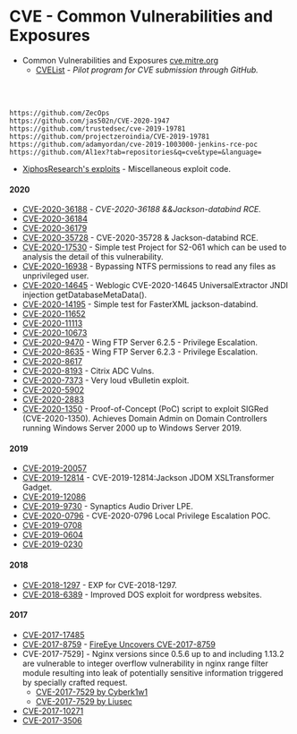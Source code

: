# CVE - Common Vulnerabilities and Exposures

- Common Vulnerabilities and Exposures [cve.mitre.org](https://cve.mitre.org)
  - [CVEList](https://github.com/CVEProject/cvelist) - _Pilot program for CVE submission through GitHub._
<br >
<br >

````
https://github.com/ZecOps
https://github.com/jas502n/CVE-2020-1947
https://github.com/trustedsec/cve-2019-19781
https://github.com/projectzeroindia/CVE-2019-19781
https://github.com/adamyordan/cve-2019-1003000-jenkins-rce-poc
https://github.com/Al1ex?tab=repositories&q=cve&type=&language=
````

- [XiphosResearch's exploits](https://github.com/XiphosResearch/exploits) - Miscellaneous exploit code.

#### 2020
- [CVE-2020-36188](https://github.com/Al1ex/CVE-2020-36188) - _CVE-2020-36188 &&Jackson-databind RCE._
- [CVE-2020-36184](https://github.com/Al1ex/CVE-2020-36184)
- [CVE-2020-36179](https://github.com/Al1ex/CVE-2020-36179)
- [CVE-2020-35728](https://github.com/Al1ex/CVE-2020-35728) - CVE-2020-35728 & Jackson-databind RCE.
- [CVE-2020-17530](https://github.com/Al1ex/CVE-2020-17530) - Simple test Project for S2-061 which can be used to analysis the detail of this vulnerability.
- [CVE-2020-16938](https://github.com/ioncodes/CVE-2020-16938) - Bypassing NTFS permissions to read any files as unprivileged user.
- [CVE-2020-14645](https://github.com/Al1ex/CVE-2020-14645) - Weblogic CVE-2020-14645 UniversalExtractor JNDI injection getDatabaseMetaData().
- [CVE-2020-14195](https://github.com/Al1ex/CVE-2020-14195) - Simple test for FasterXML jackson-databind.
- [CVE-2020-11652](https://github.com/Al1ex/CVE-2020-11652)
- [CVE-2020-11113](https://github.com/Al1ex/CVE-2020-11113)
- [CVE-2020-10673](https://github.com/Al1ex/CVE-2020-10673)
- [CVE-2020-9470](https://github.com/Al1ex/CVE-2020-9470) - Wing FTP Server 6.2.5 - Privilege Escalation.
- [CVE-2020-8635](https://github.com/Al1ex/CVE-2020-8635) - Wing FTP Server 6.2.3 - Privilege Escalation.
- [CVE-2020-8617](https://github.com/knqyf263/CVE-2020-8617)
- [CVE-2020-8193](https://github.com/jas502n/CVE-2020-8193) - Citrix ADC Vulns.
- [CVE-2020-7373](https://github.com/darrenmartyn/vBulldozer) - Very loud vBulletin exploit.
- [CVE-2020-5902](https://github.com/Al1ex/CVE-2020-5902)
- [CVE-2020-2883](https://github.com/Al1ex/CVE-2020-2883)
- [CVE-2020-1350](https://github.com/Al1ex/CVE-2020-1350) - Proof-of-Concept (PoC) script to exploit SIGRed (CVE-2020-1350). Achieves Domain Admin on Domain Controllers running Windows Server 2000 up to Windows Server 2019.

#### 2019
- [CVE-2019-20057](https://github.com/theevilbit/exploits/tree/master/CVE-2019-20057/PMCocoa)
- [CVE-2019-12814](https://github.com/Al1ex/CVE-2019-12814) - CVE-2019-12814:Jackson JDOM XSLTransformer Gadget.
- [CVE-2019-12086](https://github.com/Al1ex/CVE-2019-12086)
- [CVE-2019-9730](https://github.com/jthuraisamy/CVE-2019-9730) - Synaptics Audio Driver LPE.
- [CVE-2020-0796](https://github.com/ZecOps/CVE-2020-0796-LPE-POC) - CVE-2020-0796 Local Privilege Escalation POC.
- [CVE-2019-0708](https://github.com/Ekultek/BlueKeep)
- [CVE-2019-0604](https://github.com/Voulnet/desharialize)
- [CVE-2019-0230](https://github.com/Al1ex/CVE-2019-0230)

#### 2018
- [CVE-2018-1297](https://github.com/Al1ex/CVE-2018-1297) - EXP for CVE-2018-1297.
- [CVE-2018-6389](https://github.com/s0md3v/Shiva) - Improved DOS exploit for wordpress websites.

#### 2017
- [CVE-2017-17485](https://github.com/Al1ex/CVE-2017-17485)
- [CVE-2017-8759](https://github.com/Voulnet/CVE-2017-8759-Exploit-sample) - [FireEye Uncovers CVE-2017-8759](https://www.fireeye.com/blog/threat-research/2017/09/zero-day-used-to-distribute-finspy.html)
- CVE-2017-7529] - Nginx versions since 0.5.6 up to and including 1.13.2 are vulnerable to integer overflow vulnerability in nginx range filter module resulting into leak of potentially sensitive information triggered by specially crafted request.
  - [CVE-2017-7529 by Cyberk1w1](https://github.com/cyberk1w1/CVE-2017-7529/blob/master/main.py)
  - [CVE-2017-7529 by Liusec](https://github.com/liusec/CVE-2017-7529)
- [CVE-2017-10271](https://github.com/Al1ex/CVE-2017-10271)
- [CVE-2017-3506](https://github.com/Al1ex/CVE-2017-3506)





